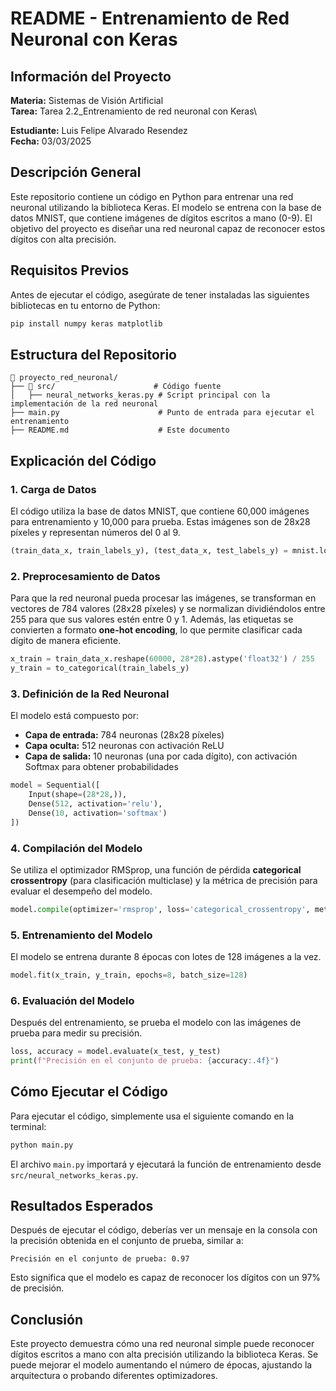 # README - Entrenamiento de Red Neuronal con Keras

## Información del Proyecto
**Materia:** Sistemas de Visión Artificial\
**Tarea:** Tarea 2.2_Entrenamiento de red neuronal con Keras\ 

**Estudiante:** Luis Felipe Alvarado Resendez\
**Fecha:** 03/03/2025

## Descripción General
Este repositorio contiene un código en Python para entrenar una red neuronal utilizando la biblioteca Keras. El modelo se entrena con la base de datos MNIST, que contiene imágenes de dígitos escritos a mano (0-9). El objetivo del proyecto es diseñar una red neuronal capaz de reconocer estos dígitos con alta precisión.

## Requisitos Previos
Antes de ejecutar el código, asegúrate de tener instaladas las siguientes bibliotecas en tu entorno de Python:
```bash
pip install numpy keras matplotlib
```

## Estructura del Repositorio
```
📂 proyecto_red_neuronal/
├── 📂 src/                      # Código fuente
│   ├── neural_networks_keras.py # Script principal con la implementación de la red neuronal
├── main.py                      # Punto de entrada para ejecutar el entrenamiento
├── README.md                    # Este documento
```

## Explicación del Código

### 1. Carga de Datos
El código utiliza la base de datos MNIST, que contiene 60,000 imágenes para entrenamiento y 10,000 para prueba. Estas imágenes son de 28x28 píxeles y representan números del 0 al 9.
```python
(train_data_x, train_labels_y), (test_data_x, test_labels_y) = mnist.load_data()
```

### 2. Preprocesamiento de Datos
Para que la red neuronal pueda procesar las imágenes, se transforman en vectores de 784 valores (28x28 píxeles) y se normalizan dividiéndolos entre 255 para que sus valores estén entre 0 y 1. Además, las etiquetas se convierten a formato **one-hot encoding**, lo que permite clasificar cada dígito de manera eficiente.
```python
x_train = train_data_x.reshape(60000, 28*28).astype('float32') / 255
y_train = to_categorical(train_labels_y)
```

### 3. Definición de la Red Neuronal
El modelo está compuesto por:
- **Capa de entrada:** 784 neuronas (28x28 píxeles)
- **Capa oculta:** 512 neuronas con activación ReLU
- **Capa de salida:** 10 neuronas (una por cada dígito), con activación Softmax para obtener probabilidades
```python
model = Sequential([
    Input(shape=(28*28,)),
    Dense(512, activation='relu'),
    Dense(10, activation='softmax')
])
```

### 4. Compilación del Modelo
Se utiliza el optimizador RMSprop, una función de pérdida **categorical crossentropy** (para clasificación multiclase) y la métrica de precisión para evaluar el desempeño del modelo.
```python
model.compile(optimizer='rmsprop', loss='categorical_crossentropy', metrics=['accuracy'])
```

### 5. Entrenamiento del Modelo
El modelo se entrena durante 8 épocas con lotes de 128 imágenes a la vez.
```python
model.fit(x_train, y_train, epochs=8, batch_size=128)
```

### 6. Evaluación del Modelo
Después del entrenamiento, se prueba el modelo con las imágenes de prueba para medir su precisión.
```python
loss, accuracy = model.evaluate(x_test, y_test)
print(f"Precisión en el conjunto de prueba: {accuracy:.4f}")
```

## Cómo Ejecutar el Código
Para ejecutar el código, simplemente usa el siguiente comando en la terminal:
```bash
python main.py
```
El archivo `main.py` importará y ejecutará la función de entrenamiento desde `src/neural_networks_keras.py`.

## Resultados Esperados
Después de ejecutar el código, deberías ver un mensaje en la consola con la precisión obtenida en el conjunto de prueba, similar a:
```
Precisión en el conjunto de prueba: 0.97
```
Esto significa que el modelo es capaz de reconocer los dígitos con un 97% de precisión.

## Conclusión
Este proyecto demuestra cómo una red neuronal simple puede reconocer dígitos escritos a mano con alta precisión utilizando la biblioteca Keras. Se puede mejorar el modelo aumentando el número de épocas, ajustando la arquitectura o probando diferentes optimizadores.


